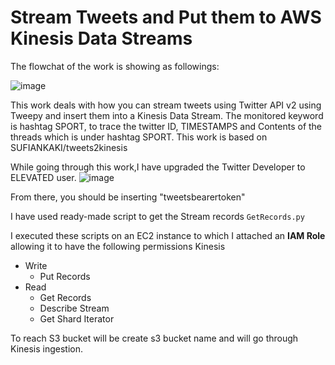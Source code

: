 # Stream Tweets and Put them to AWS Kinesis Data Streams

The flowchat of the work is showing as followings:

![image](https://user-images.githubusercontent.com/39544557/193456523-d9feed28-3259-4244-a8ec-3b4e1bef4339.png)


This work deals with how you can stream tweets using Twitter API v2 using Tweepy and insert them into a Kinesis Data Stream. The monitored keyword is hashtag SPORT, to trace the twitter ID, TIMESTAMPS and Contents of the threads which is under hashtag SPORT. This work is based on SUFIANKAKI/tweets2kinesis

While going through this work,I have upgraded the Twitter Developer to ELEVATED user.
![image](https://user-images.githubusercontent.com/39544557/193456404-1d0147c0-77e6-4e7d-96ab-630a291e444a.png)

From there, you should be inserting "tweetsbearertoken"

I have used ready-made script to get the Stream records `GetRecords.py`

I executed these scripts on an EC2 instance to which I attached an **IAM Role** allowing it to have the following permissions
Kinesis
- Write
  - Put Records
- Read
  - Get Records
  - Describe Stream
  - Get Shard Iterator
  
To reach S3 bucket will be create s3 bucket name and will go through Kinesis ingestion.
